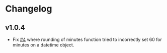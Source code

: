 # Changelog

## v1.0.4
* Fix [#4](https://github.com/alphahm/adhanpy/issues/4) where rounding of minutes function tried to incorrectly set
60 for minutes on a datetime object.